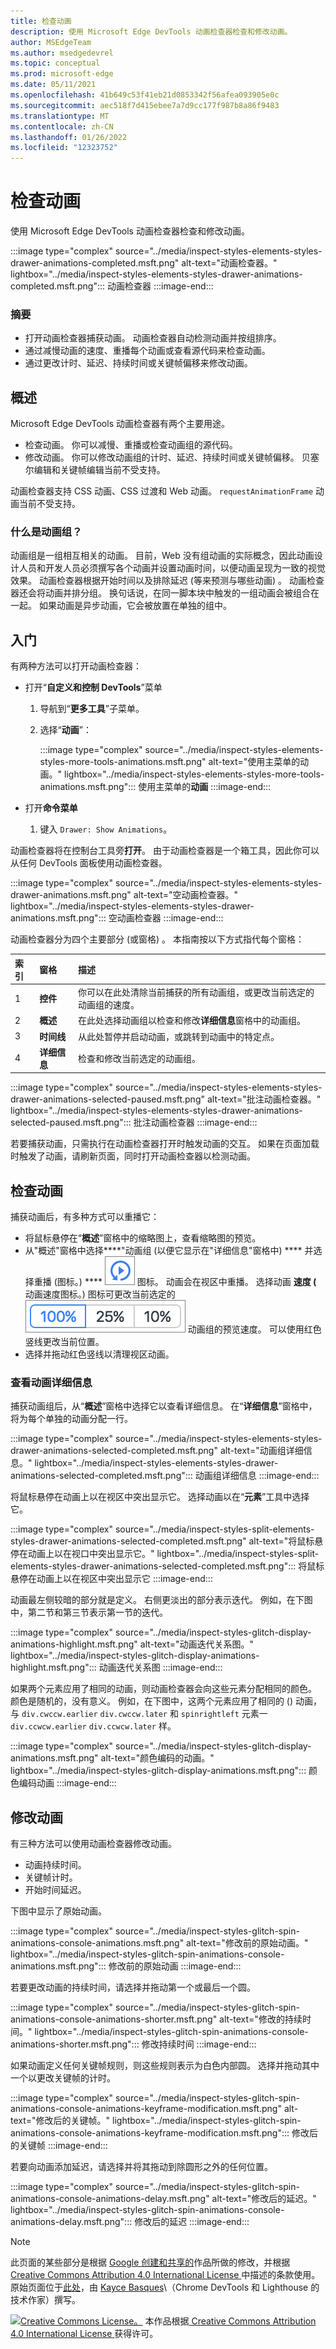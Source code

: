 ```yaml
---
title: 检查动画
description: 使用 Microsoft Edge DevTools 动画检查器检查和修改动画。
author: MSEdgeTeam
ms.author: msedgedevrel
ms.topic: conceptual
ms.prod: microsoft-edge
ms.date: 05/11/2021
ms.openlocfilehash: 41b649c53f41eb21d0853342f56afea093905e0c
ms.sourcegitcommit: aec518f7d415ebee7a7d9cc177f987b8a86f9483
ms.translationtype: MT
ms.contentlocale: zh-CN
ms.lasthandoff: 01/26/2022
ms.locfileid: "12323752"
---
```

<!-- Copyright Kayce Basques

   Licensed under the Apache License, Version 2.0 (the "License");
   you may not use this file except in compliance with the License.
   You may obtain a copy of the License at

       https://www.apache.org/licenses/LICENSE-2.0

   Unless required by applicable law or agreed to in writing, software
   distributed under the License is distributed on an "AS IS" BASIS,
   WITHOUT WARRANTIES OR CONDITIONS OF ANY KIND, either express or implied.
   See the License for the specific language governing permissions and
   limitations under the License.  -->
# <a name="inspect-animations"></a>检查动画

使用 Microsoft Edge DevTools 动画检查器检查和修改动画。

:::image type="complex" source="../media/inspect-styles-elements-styles-drawer-animations-completed.msft.png" alt-text="动画检查器。" lightbox="../media/inspect-styles-elements-styles-drawer-animations-completed.msft.png":::
   动画检查器
:::image-end:::

### <a name="summary"></a>摘要

*   打开动画检查器捕获动画。  动画检查器自动检测动画并按组排序。
*   通过减慢动画的速度、重播每个动画或查看源代码来检查动画。
*   通过更改计时、延迟、持续时间或关键帧偏移来修改动画。


<!-- ====================================================================== -->
## <a name="overview"></a>概述

Microsoft Edge DevTools 动画检查器有两个主要用途。

*   检查动画。  你可以减慢、重播或检查动画组的源代码。
*   修改动画。  你可以修改动画组的计时、延迟、持续时间或关键帧偏移。  贝塞尔编辑和关键帧编辑当前不受支持。

动画检查器支持 CSS 动画、CSS 过渡和 Web 动画。  `requestAnimationFrame` 动画当前不受支持。

### <a name="what-is-an-animation-group"></a>什么是动画组？

动画组是一组相互相关的动画。  目前，Web 没有组动画的实际概念，因此动画设计人员和开发人员必须撰写各个动画并设置动画时间，以便动画呈现为一致的视觉效果。  动画检查器根据开始时间以及排除延迟 (等来预测与哪些动画) 。  动画检查器还会将动画并排分组。
换句话说，在同一脚本块中触发的一组动画会被组合在一起。  如果动画是异步动画，它会被放置在单独的组中。


<!-- ====================================================================== -->
## <a name="get-started"></a>入门

有两种方法可以打开动画检查器：

*   打开“**自定义和控制 DevTools**”菜单
    1.  导航到“**更多工具**”子菜单。
    1.  选择“**动画**”：

        :::image type="complex" source="../media/inspect-styles-elements-styles-more-tools-animations.msft.png" alt-text="使用主菜单的动画。" lightbox="../media/inspect-styles-elements-styles-more-tools-animations.msft.png":::
           使用主菜单的**动画**
        :::image-end:::

*   打开**命令菜单**
    1.  键入 `Drawer: Show Animations`。

动画检查器将在控制台工具旁**打开**。  由于动画检查器是一个箱工具，因此你可以从任何 DevTools 面板使用动画检查器。

:::image type="complex" source="../media/inspect-styles-elements-styles-drawer-animations.msft.png" alt-text="空动画检查器。" lightbox="../media/inspect-styles-elements-styles-drawer-animations.msft.png":::
   空动画检查器
:::image-end:::

动画检查器分为四个主要部分 (或窗格) 。  本指南按以下方式指代每个窗格：

| 索引 | 窗格 | 描述 |
|:--- |:--- |:--- |
| 1 | **控件** | 你可以在此处清除当前捕获的所有动画组，或更改当前选定的动画组的速度。 |
| 2 | **概述** | 在此处选择动画组以检查和修改**详细信息**窗格中的动画组。 |
| 3 | **时间线** | 从此处暂停并启动动画，或跳转到动画中的特定点。 |
| 4 | **详细信息** | 检查和修改当前选定的动画组。 |

:::image type="complex" source="../media/inspect-styles-elements-styles-drawer-animations-selected-paused.msft.png" alt-text="批注动画检查器。" lightbox="../media/inspect-styles-elements-styles-drawer-animations-selected-paused.msft.png":::
   批注动画检查器
:::image-end:::

若要捕获动画，只需执行在动画检查器打开时触发动画的交互。  如果在页面加载时触发了动画，请刷新页面，同时打开动画检查器以检测动画。

<!--  old link: <video src="animations/capture-animations.mp4" autoplay loop muted controls></video>  -->

<!--  import the video to ACOM using https://review.docs.microsoft.com/en-us/help/contribute/contribute-video-publish?branch=master  -->

<!--  > [!VIDEO animations/capture-animations.mp4]  -->


<!-- ====================================================================== -->
## <a name="inspect-animations"></a>检查动画

捕获动画后，有多种方式可以重播它：

*   将鼠标悬停在“**概述**”窗格中的缩略图上，查看缩略图的预览。
*   从"概述"窗格中选择****"动画组 (以便它显示在"详细信息"窗格中) **** 并选择重播 (图标。) **** ![ ](../media/replay-button-icon.msft.png) 图标。  动画会在视区中重播。  选择动画 **速度 (** 动画速度图标。) 图标可更改当前选定的 ![ ](../media/animation-speed-buttons-icon.msft.png) 动画组的预览速度。  可以使用红色竖线更改当前位置。
*   选择并拖动红色竖线以清理视区动画。

### <a name="view-animation-details"></a>查看动画详细信息

捕获动画组后，从“**概述**”窗格中选择它以查看详细信息。  在“**详细信息**”窗格中，将为每个单独的动画分配一行。

:::image type="complex" source="../media/inspect-styles-elements-styles-drawer-animations-selected-completed.msft.png" alt-text="动画组详细信息。" lightbox="../media/inspect-styles-elements-styles-drawer-animations-selected-completed.msft.png":::
   动画组详细信息
:::image-end:::

将鼠标悬停在动画上以在视区中突出显示它。  选择动画以在“**元素**”工具中选择它。

:::image type="complex" source="../media/inspect-styles-split-elements-styles-drawer-animations-selected-completed.msft.png" alt-text="将鼠标悬停在动画上以在视口中突出显示它。" lightbox="../media/inspect-styles-split-elements-styles-drawer-animations-selected-completed.msft.png":::
   将鼠标悬停在动画上以在视区中突出显示它
:::image-end:::

动画最左侧较暗的部分就是定义。  右侧更淡出的部分表示迭代。  例如，在下图中，第二节和第三节表示第一节的迭代。

:::image type="complex" source="../media/inspect-styles-glitch-display-animations-highlight.msft.png" alt-text="动画迭代关系图。" lightbox="../media/inspect-styles-glitch-display-animations-highlight.msft.png":::
   动画迭代关系图
:::image-end:::

如果两个元素应用了相同的动画，则动画检查器会向这些元素分配相同的颜色。  颜色是随机的，没有意义。  例如，在下图中，这两个元素应用了相同的 () 动画，与 `div.cwccw.earlier` `div.cwccw.later` 和 `spinrightleft` 元素一 `div.ccwcw.earlier` `div.ccwcw.later` 样。

:::image type="complex" source="../media/inspect-styles-glitch-display-animations.msft.png" alt-text="颜色编码的动画。" lightbox="../media/inspect-styles-glitch-display-animations.msft.png":::
   颜色编码动画
:::image-end:::


<!-- ====================================================================== -->
## <a name="modify-animations"></a>修改动画

有三种方法可以使用动画检查器修改动画。

*   动画持续时间。
*   关键帧计时。
*   开始时间延迟。

下图中显示了原始动画。

:::image type="complex" source="../media/inspect-styles-glitch-spin-animations-console-animations.msft.png" alt-text="修改前的原始动画。" lightbox="../media/inspect-styles-glitch-spin-animations-console-animations.msft.png":::
   修改前的原始动画
:::image-end:::

若要更改动画的持续时间，请选择并拖动第一个或最后一个圆。

:::image type="complex" source="../media/inspect-styles-glitch-spin-animations-console-animations-shorter.msft.png" alt-text="修改的持续时间。" lightbox="../media/inspect-styles-glitch-spin-animations-console-animations-shorter.msft.png":::
   修改持续时间
:::image-end:::

如果动画定义任何关键帧规则，则这些规则表示为白色内部圆。  选择并拖动其中一个以更改关键帧的计时。

:::image type="complex" source="../media/inspect-styles-glitch-spin-animations-console-animations-keyframe-modification.msft.png" alt-text="修改后的关键帧。" lightbox="../media/inspect-styles-glitch-spin-animations-console-animations-keyframe-modification.msft.png":::
   修改后的关键帧
:::image-end:::

若要向动画添加延迟，请选择并将其拖动到除圆形之外的任何位置。

:::image type="complex" source="../media/inspect-styles-glitch-spin-animations-console-animations-delay.msft.png" alt-text="修改后的延迟。" lightbox="../media/inspect-styles-glitch-spin-animations-console-animations-delay.msft.png":::
   修改后的延迟
:::image-end:::


<!-- ====================================================================== -->
> [!NOTE]
> 此页面的某些部分是根据 [Google 创建和共享的](https://developers.google.com/terms/site-policies)作品所做的修改，并根据[ Creative Commons Attribution 4.0 International License ](https://creativecommons.org/licenses/by/4.0)中描述的条款使用。
> 原始页面位于[此处](https://developers.google.com/web/tools/chrome-devtools/inspect-styles/animations)，由 [Kayce Basques](https://developers.google.com/web/resources/contributors#kayce-basques)\（Chrome DevTools 和 Lighthouse 的技术作家）撰写。

[![Creative Commons License。](https://i.creativecommons.org/l/by/4.0/88x31.png)](https://creativecommons.org/licenses/by/4.0)
本作品根据[ Creative Commons Attribution 4.0 International License ](https://creativecommons.org/licenses/by/4.0)获得许可。

